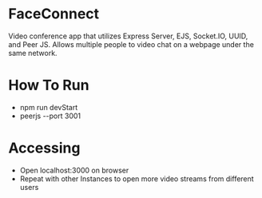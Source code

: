 # FaceConnect

Video conference app that utilizes Express Server, EJS, Socket.IO, UUID, and Peer JS. Allows multiple people to video chat on a webpage under the same network.

# How To Run
- npm run devStart
- peerjs --port 3001

# Accessing
- Open localhost:3000 on browser
- Repeat with other Instances to open more video streams from different users

